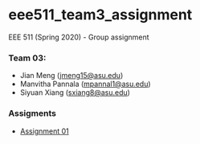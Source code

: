 # eee511_team3_assignment
EEE 511 (Spring 2020) - Group assignment

### Team 03:

- Jian Meng (jmeng15@asu.edu)
- Manvitha Pannala (mpannal1@asu.edu)
- Siyuan Xiang (sxiang8@asu.edu)

### Assigments

- [Assignment 01](https://github.com/mengjian0502/eee511_team3_assignment/tree/master/assignment01)
